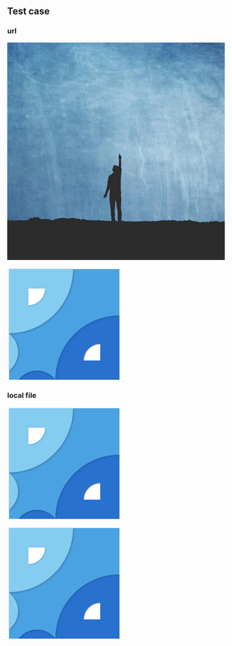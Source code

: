 ## Test case

### url

![](https://raw.githubusercontent.com/Molunerfinn/test/master/img/logo__2022-08-08%2B17_34_11.jpeg)

<img alt="test" src="https://raw.githubusercontent.com/Molunerfinn/test/master/test/picgo-logo.png">

### local file

![](./picgo-logo.png)

<img alt="test" src="./picgo%20logo.png">